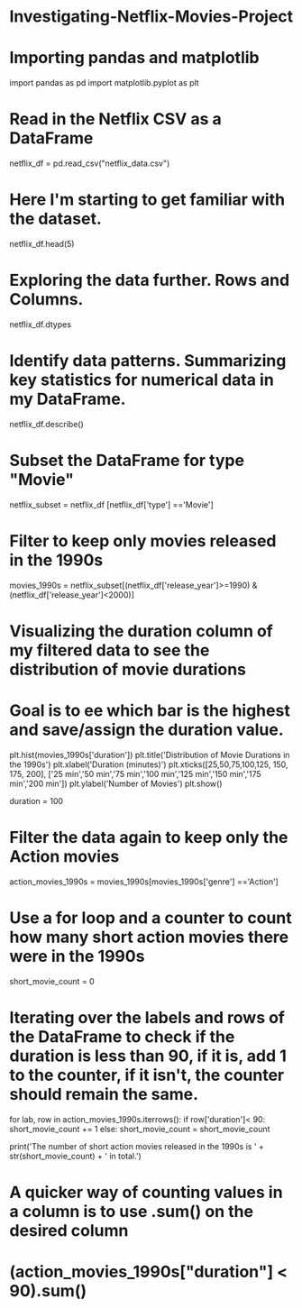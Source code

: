 # Investigating-Netflix-Movies-Project





# Importing pandas and matplotlib
import pandas as pd
import matplotlib.pyplot as plt

# Read in the Netflix CSV as a DataFrame
netflix_df = pd.read_csv("netflix_data.csv")

# Here I'm starting to get familiar with the dataset.
netflix_df.head(5) 

# Exploring the data further. Rows and Columns.
netflix_df.dtypes 

# Identify data patterns. Summarizing key statistics for numerical data in my DataFrame.
netflix_df.describe() 

# Subset the DataFrame for type "Movie"
netflix_subset = netflix_df [netflix_df['type'] =='Movie']

# Filter to keep only movies released in the 1990s
movies_1990s = netflix_subset[(netflix_df['release_year']>=1990) & (netflix_df['release_year']<2000)]

# Visualizing the duration column of my filtered data to see the distribution of movie durations
# Goal is to ee which bar is the highest and save/assign the duration value.

plt.hist(movies_1990s['duration'])
plt.title('Distribution of Movie Durations in the 1990s')
plt.xlabel('Duration (minutes)')
plt.xticks([25,50,75,100,125, 150, 175, 200],
           ['25 min','50 min','75 min','100 min','125 min','150 min','175 min','200 min'])
plt.ylabel('Number of Movies')
plt.show()

duration = 100

# Filter the data again to keep only the Action movies
action_movies_1990s = movies_1990s[movies_1990s['genre'] =='Action']

# Use a for loop and a counter to count how many short action movies there were in the 1990s
short_movie_count = 0

# Iterating over the labels and rows of the DataFrame to check if the duration is less than 90, if it is, add 1 to the counter, if it isn't, the counter should remain the same.

for lab, row in action_movies_1990s.iterrows():
    if row['duration']< 90:
        short_movie_count += 1
    else:
        short_movie_count = short_movie_count

print('The number of short action movies released in the 1990s is ' + str(short_movie_count) + ' in total.')


# A quicker way of counting values in a column is to use .sum() on the desired column
# (action_movies_1990s["duration"] < 90).sum()
